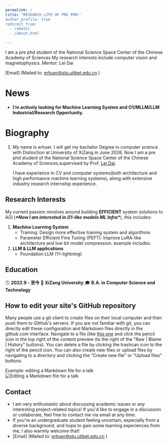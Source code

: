 ```yaml
---
permalink: /
title: "RESEARCH LIFE OF PRE PHD!'
author_profile: true
redirect_from: 
  - /about/
  - /about.html

---
```


I am a pre phd student of the National Science Space Center of the Chinese Academy of Sciences My research interests include computer vision and magnetophysics.
Mentor: Lei Dai

[Email] (Mailed to: erhuer@stu.utibet.edu.cn )

# News

- **I’m actively looking for Machine Learning System and O1/MLLM/LLM Industrial/Research Opportunity.**

Biography
======

1. My name is erhuer. I will get my bachelor Degree in computer science  with Distinction at University of XiZang in June  2026. Now I am a pre phd student of the National Science Space Center of the Chinese Academy of Sciences,supervised by Prof. [Lei Dai](https://www.nssc.ac.cn/sourcedb/zw/rck/202410/t20241022_7406023.html).

   I have experience in CV and computer systems(both architecture and  high performance machine learning systems), along with extensive  industry research internship experience. 

Research Interests
------

My current passion revolves around building **EFFICIENT** system solutions to AGI (***\*Now I am interested in O1-like models ML Infra\****), this includes:

1. **Machine Learning System**
   - Training: Design more effective training system and algorithms
   - Parameter Efficient Fine Tuning (PEFT): Improve LoRA-like architecture and low bit model compression. example includes. 
2. **LLM & LLM applications**
   - Foundation LLM (Yi-lightning)

Education
------

🕒 **2022.9 - 至今**
📍 **XiZang University**
🎓 **B.A. in Computer Science and Technology**

How to edit your site's GitHub repository
------

Many people use a git client to create files on their local computer and then push them to GitHub's servers. If you are not familiar with git, you can directly edit these configuration and Markdown files directly in the github.com interface. Navigate to a file (like [this one](https://github.com/academicpages/academicpages.github.io/blob/master/_talks/2012-03-01-talk-1.md) and click the pencil icon in the top right of the content preview (to the right of the "Raw | Blame | History" buttons). You can delete a file by clicking the trashcan icon to the right of the pencil icon. You can also create new files or upload files by navigating to a directory and clicking the "Create new file" or "Upload files" buttons. 

Example: editing a Markdown file for a talk
![Editing a Markdown file for a talk](/images/editing-talk.png)

Contact
------

- I am very enthusiastic about discussing academic issues or any  interesting project-related topics!  If you'd like to engage in a  discussion or collaborate, feel free to contact me via email at any  time. 
- If you're an undergraduate student feeling uncertain, especially  from a diverse background, and hope to gain some learning experiences  from me, I also warmly welcome that!
- [Email] (Mailed to: erhuer@stu.utibet.edu.cn )
